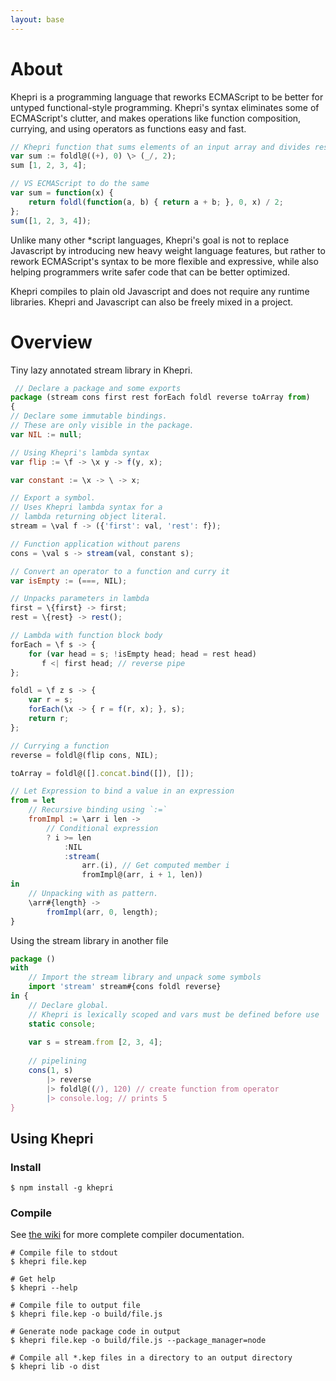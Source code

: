 ```yaml
---
layout: base
---
```


# About
Khepri is a programming language that reworks ECMAScript to be better for untyped
functional-style programming. Khepri's syntax eliminates some of ECMAScript's
clutter, and makes operations like function composition, currying, and using
operators as functions easy and fast.

```javascript
// Khepri function that sums elements of an input array and divides result by 2
var sum := foldl@((+), 0) \> (_/, 2);
sum [1, 2, 3, 4];

// VS ECMAScript to do the same
var sum = function(x) {
    return foldl(function(a, b) { return a + b; }, 0, x) / 2;
};
sum([1, 2, 3, 4]);
```

Unlike many other *script languages, Khepri's goal is not to replace Javascript
by introducing new heavy weight language features, but rather to rework ECMAScript's
syntax to be more flexible and expressive, while also helping programmers write
safer code that can be better optimized.

Khepri compiles to plain old Javascript and does not require any runtime
libraries. Khepri and Javascript can also be freely mixed in a project.

# Overview
Tiny lazy annotated stream library in Khepri.

```javascript
 // Declare a package and some exports
package (stream cons first rest forEach foldl reverse toArray from)
{
// Declare some immutable bindings.
// These are only visible in the package.
var NIL := null;

// Using Khepri's lambda syntax
var flip := \f -> \x y -> f(y, x);

var constant := \x -> \ -> x;

// Export a symbol.
// Uses Khepri lambda syntax for a
// lambda returning object literal.
stream = \val f -> ({'first': val, 'rest': f});

// Function application without parens
cons = \val s -> stream(val, constant s);

// Convert an operator to a function and curry it
var isEmpty := (===, NIL);

// Unpacks parameters in lambda
first = \{first} -> first;
rest = \{rest} -> rest();

// Lambda with function block body
forEach = \f s -> {
    for (var head = s; !isEmpty head; head = rest head)
       f <| first head; // reverse pipe
};

foldl = \f z s -> {
    var r = s;
    forEach(\x -> { r = f(r, x); }, s);
    return r;
};

// Currying a function
reverse = foldl@(flip cons, NIL);

toArray = foldl@([].concat.bind([]), []);

// Let Expression to bind a value in an expression
from = let
    // Recursive binding using `:=`
    fromImpl := \arr i len ->
        // Conditional expression
        ? i >= len
            :NIL
            :stream(
                arr.(i), // Get computed member i
                fromImpl@(arr, i + 1, len))
in
    // Unpacking with as pattern.
    \arr#{length} ->
        fromImpl(arr, 0, length);
}
```

Using the stream library in another file

```javascript
package ()
with
    // Import the stream library and unpack some symbols
    import 'stream' stream#{cons foldl reverse}
in {
    // Declare global.
    // Khepri is lexically scoped and vars must be defined before use
    static console;
    
    var s = stream.from [2, 3, 4];
    
    // pipelining
    cons(1, s)
        |> reverse
        |> foldl@((/), 120) // create function from operator
        |> console.log; // prints 5
}
```

## Using Khepri

### Install

```
$ npm install -g khepri
```

### Compile
See [the wiki](https://github.com/mattbierner/khepri/wiki/compiler) for more complete
compiler documentation.

```
# Compile file to stdout
$ khepri file.kep

# Get help
$ khepri --help

# Compile file to output file
$ khepri file.kep -o build/file.js

# Generate node package code in output
$ khepri file.kep -o build/file.js --package_manager=node

# Compile all *.kep files in a directory to an output directory
$ khepri lib -o dist
```

